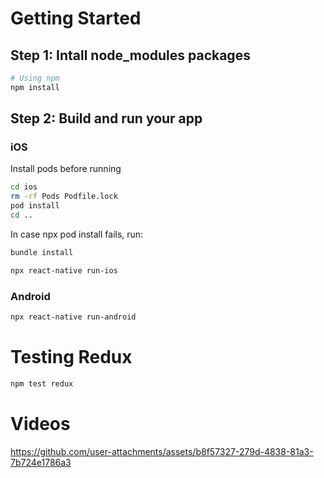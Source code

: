 # Getting Started

## Step 1: Intall node_modules packages

```sh
# Using npm
npm install
```

## Step 2: Build and run your app

### iOS
Install pods before running

```sh
cd ios
rm -rf Pods Podfile.lock
pod install
cd ..
```

In case npx pod install fails, run:

```sh
bundle install
```

```sh
npx react-native run-ios
```

### Android

```sh
npx react-native run-android
```

# Testing Redux

```sh
npm test redux
```

# Videos
https://github.com/user-attachments/assets/b8f57327-279d-4838-81a3-7b724e1786a3


